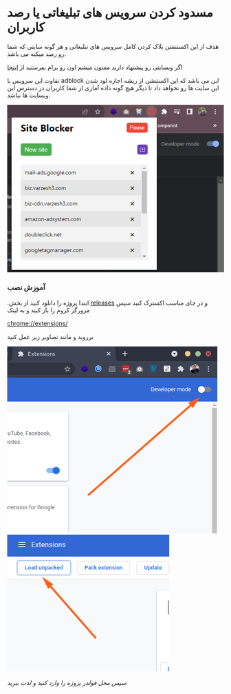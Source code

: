 ﻿# مسدود کردن سرویس های تبلیغاتی یا رصد کاربران
هدف از این اکستنشن بلاک کردن کامل سرویس های تبلیغاتی و هر گونه سایتی که شما رو رصد میکنه می باشد.

اگر وبسایتی رو پیشنهاد دارید ممنون میشم اون رو برام بفرستید از [اینجا](https://github.com/My-Google-Chrome-extensions/SiteBlocker-Extension/issues/new/choose)

تفاوت این سرویس با adblock این می باشد که این اکستنشن از ریشه اجازه لود شدن این سایت ها رو نخواهد داد تا دیگر هیچ گونه داده آماری از شما کاربران در دسترس این وبسایت ها نباشد.

![Screenshot](https://raw.githubusercontent.com/My-Google-Chrome-extensions/AdBlocker-Extension/master/screenshot.png)

### آموزش نصب

.ابتدا پروژه را دانلود کنید از بخش [releases](https://github.com/My-Google-Chrome-extensions/AdBlocker-Extension/releases) و در جای مناسب اکسترک کنید
سپس مرورگر کروم را باز کنید و به لینک 

[chrome://extensions/](chrome://extensions/)

برروید و مانند تصاویر زیر عمل کنید

![Screenshot](https://raw.githubusercontent.com/My-Google-Chrome-extensions/AdBlocker-Extension/master/2.png)
![Screenshot](https://raw.githubusercontent.com/My-Google-Chrome-extensions/AdBlocker-Extension/master/3.png)

_سپس محل فولدر پروژه را وارد کنید و لذت ببرید._
